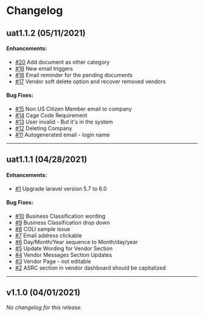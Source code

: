 # Changelog

## uat1.1.2 (05/11/2021)

#### Enhancements:

- [#20](https://docs.zoho.com/sheet/open/ahzhoa0c2fa8f734248abbf1b16d11ae9c5d0?sheet=Sheet1&range=B21) Add document as other category
- [#19](https://docs.zoho.com/sheet/open/ahzhoa0c2fa8f734248abbf1b16d11ae9c5d0?sheet=Sheet1&range=B20) New email triggers
- [#18](https://docs.zoho.com/sheet/open/ahzhoa0c2fa8f734248abbf1b16d11ae9c5d0?sheet=Sheet1&range=B19) Email reminder for the pending documents
- [#17](https://docs.zoho.com/sheet/open/ahzhoa0c2fa8f734248abbf1b16d11ae9c5d0?sheet=Sheet1&range=B18) Vendor soft delete option and recover removed vendors

#### Bug Fixes:

- [#15](https://docs.zoho.com/sheet/open/ahzhoa0c2fa8f734248abbf1b16d11ae9c5d0?sheet=Sheet1&range=B16) Non US Citizen Member email to company
- [#14](https://docs.zoho.com/sheet/open/ahzhoa0c2fa8f734248abbf1b16d11ae9c5d0?sheet=Sheet1&range=B15) Cage Code Requirement
- [#13](https://docs.zoho.com/sheet/open/ahzhoa0c2fa8f734248abbf1b16d11ae9c5d0?sheet=Sheet1&range=B14) User invalid - But it's in the system
- [#12](https://docs.zoho.com/sheet/open/ahzhoa0c2fa8f734248abbf1b16d11ae9c5d0?sheet=Sheet1&range=B13) Deleting Company
- [#11](https://docs.zoho.com/sheet/open/ahzhoa0c2fa8f734248abbf1b16d11ae9c5d0?sheet=Sheet1&range=B12) Autogenerated email - login name

---

## uat1.1.1 (04/28/2021)

#### Enhancements:

- [#1]() Upgrade laravel version 5.7 to 6.0

#### Bug Fixes:

- [#10](https://docs.zoho.com/sheet/open/ahzhoa0c2fa8f734248abbf1b16d11ae9c5d0?sheet=Sheet1&range=B11) Business Classification wording
- [#9](https://docs.zoho.com/sheet/open/ahzhoa0c2fa8f734248abbf1b16d11ae9c5d0?sheet=Sheet1&range=B10) Business Classification drop down
- [#8](https://docs.zoho.com/sheet/open/ahzhoa0c2fa8f734248abbf1b16d11ae9c5d0?sheet=Sheet1&range=B9) COLI sample issue
- [#7](https://docs.zoho.com/sheet/open/ahzhoa0c2fa8f734248abbf1b16d11ae9c5d0?sheet=Sheet1&range=B8) Email address clickable
- [#6](https://docs.zoho.com/sheet/open/ahzhoa0c2fa8f734248abbf1b16d11ae9c5d0?sheet=Sheet1&range=B7) Day/Month/Year sequence to Month/day/year
- [#5](https://docs.zoho.com/sheet/open/ahzhoa0c2fa8f734248abbf1b16d11ae9c5d0?sheet=Sheet1&range=B6) Update Wording for Vendor Section
- [#4](https://docs.zoho.com/sheet/open/ahzhoa0c2fa8f734248abbf1b16d11ae9c5d0?sheet=Sheet1&range=B5) Vendor Messages Section Updates
- [#3](https://docs.zoho.com/sheet/open/ahzhoa0c2fa8f734248abbf1b16d11ae9c5d0?sheet=Sheet1&range=B4) Vendor Page - not editable
- [#2](https://docs.zoho.com/sheet/open/ahzhoa0c2fa8f734248abbf1b16d11ae9c5d0?sheet=Sheet1&range=B3) ASRC section in vendor dashboard should be capitalized

---

## v1.1.0 (04/01/2021)
*No changelog for this release.*
